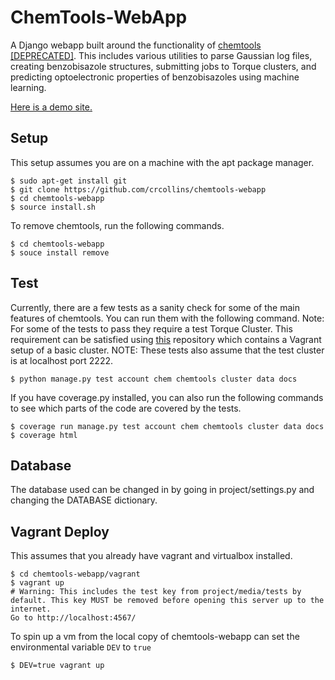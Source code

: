 ChemTools-WebApp
================
A Django webapp built around the functionality of [chemtools [DEPRECATED]](https://github.com/crcollins/chemtools). This includes various utilities to parse Gaussian log files, creating benzobisazole structures, submitting jobs to Torque clusters, and predicting optoelectronic properties of benzobisazoles using machine learning.

[Here is a demo site.](http://gauss.crcollins.com/)


Setup
-----

This setup assumes you are on a machine with the apt package manager.

    $ sudo apt-get install git
    $ git clone https://github.com/crcollins/chemtools-webapp
    $ cd chemtools-webapp
    $ source install.sh

To remove chemtools, run the following commands.

    $ cd chemtools-webapp
    $ souce install remove


Test
----

Currently, there are a few tests as a sanity check for some of the main features of chemtools. You can run them with the following command. Note: For some of the tests to pass they require a test Torque Cluster. This requirement can be satisfied using [this](https://github.com/crcollins/torquecluster) repository which contains a Vagrant setup of a basic cluster. NOTE: These tests also assume that the test cluster is at localhost port 2222.

    $ python manage.py test account chem chemtools cluster data docs

If you have coverage.py installed, you can also run the following commands to see which parts of the code are covered by the tests.

    $ coverage run manage.py test account chem chemtools cluster data docs
    $ coverage html



Database
--------

The database used can be changed in by going in project/settings.py and changing the DATABASE dictionary.


Vagrant Deploy
--------------

This assumes that you already have vagrant and virtualbox installed.

    $ cd chemtools-webapp/vagrant
    $ vagrant up
    # Warning: This includes the test key from project/media/tests by default. This key MUST be removed before opening this server up to the internet.
    Go to http://localhost:4567/

To spin up a vm from the local copy of chemtools-webapp can set the environmental variable `DEV` to `true`

    $ DEV=true vagrant up
